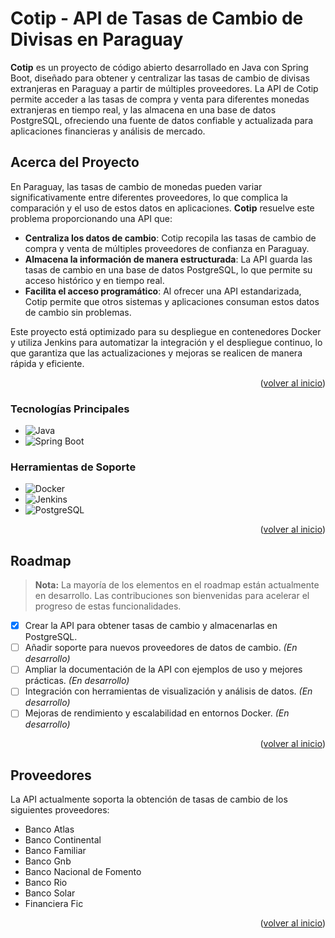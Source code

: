 <a name="readme-top"></a>

# Cotip - API de Tasas de Cambio de Divisas en Paraguay

**Cotip** es un proyecto de código abierto desarrollado en Java con Spring Boot, diseñado para obtener y centralizar las tasas de cambio de divisas extranjeras en Paraguay a partir de múltiples proveedores. La API de Cotip permite acceder a las tasas de compra y venta para diferentes monedas extranjeras en tiempo real, y las almacena en una base de datos PostgreSQL, ofreciendo una fuente de datos confiable y actualizada para aplicaciones financieras y análisis de mercado.

## Acerca del Proyecto

En Paraguay, las tasas de cambio de monedas pueden variar significativamente entre diferentes proveedores, lo que complica la comparación y el uso de estos datos en aplicaciones. **Cotip** resuelve este problema proporcionando una API que:

- **Centraliza los datos de cambio**: Cotip recopila las tasas de cambio de compra y venta de múltiples proveedores de confianza en Paraguay.
- **Almacena la información de manera estructurada**: La API guarda las tasas de cambio en una base de datos PostgreSQL, lo que permite su acceso histórico y en tiempo real.
- **Facilita el acceso programático**: Al ofrecer una API estandarizada, Cotip permite que otros sistemas y aplicaciones consuman estos datos de cambio sin problemas.

Este proyecto está optimizado para su despliegue en contenedores Docker y utiliza Jenkins para automatizar la integración y el despliegue continuo, lo que garantiza que las actualizaciones y mejoras se realicen de manera rápida y eficiente.

<p align="right">(<a href="#readme-top">volver al inicio</a>)</p>

### Tecnologías Principales

* ![Java](https://img.shields.io/badge/java-%23ED8B00.svg?style=for-the-badge&logo=java&logoColor=white)
* ![Spring Boot](https://img.shields.io/badge/spring--boot-%236DB33F.svg?style=for-the-badge&logo=spring&logoColor=white)

### Herramientas de Soporte

* ![Docker](https://img.shields.io/badge/docker-%230db7ed.svg?style=for-the-badge&logo=docker&logoColor=white)
* ![Jenkins](https://img.shields.io/badge/jenkins-%23D24939.svg?style=for-the-badge&logo=jenkins&logoColor=white)
* ![PostgreSQL](https://img.shields.io/badge/postgresql-%23316192.svg?style=for-the-badge&logo=postgresql&logoColor=white)

<p align="right">(<a href="#readme-top">volver al inicio</a>)</p>

## Roadmap

> **Nota:** La mayoría de los elementos en el roadmap están actualmente en desarrollo. Las contribuciones son bienvenidas para acelerar el progreso de estas funcionalidades.

- [x] Crear la API para obtener tasas de cambio y almacenarlas en PostgreSQL.
- [ ] Añadir soporte para nuevos proveedores de datos de cambio. *(En desarrollo)*
- [ ] Ampliar la documentación de la API con ejemplos de uso y mejores prácticas. *(En desarrollo)*
- [ ] Integración con herramientas de visualización y análisis de datos. *(En desarrollo)*
- [ ] Mejoras de rendimiento y escalabilidad en entornos Docker. *(En desarrollo)*

<p align="right">(<a href="#readme-top">volver al inicio</a>)</p>

## Proveedores

La API actualmente soporta la obtención de tasas de cambio de los siguientes proveedores:

- Banco Atlas
- Banco Continental
- Banco Familiar
- Banco Gnb
- Banco Nacional de Fomento
- Banco Rio
- Banco Solar
- Financiera Fic

<p align="right">(<a href="#readme-top">volver al inicio</a>)</p>